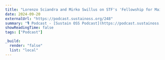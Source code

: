 ```yaml
---
title: "Lorenzo Sciandra and Mirko Swillus on STF's 'Fellowship for Maintainers' Program"
date: 2024-09-20
externalUrl: "https://podcast.sustainoss.org/248"
summary: "🎙 Podcast - [Sustain OSS Podcast](https://podcast.sustainoss.org/) - In this episode of Sustain, host Richard Littauer and co-host Abby Mayes are joined by Lorenzo Sciandra and Mirko Swillus from the Sovereign Tech Agency (STF) to discuss the launch of the 'Fellowship for Maintainers' program. Funded by the German government, STF is dedicated to supporting open-source sustainability by funding maintainers, especially those who work on multiple projects. Lorenzo and Mirko explain how the program aims to bridge funding gaps for solo maintainers, provide mentorship, and ensure global inclusion. The episode also highlights the program's goals, the application process, and the broader impact on global open source sustainability."
showReadingTime: false
tags: ["Podcast"]

_build:
  render: "false"
  list: "local"
---
```

